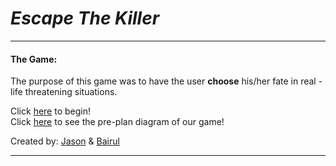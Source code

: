 # _Escape **The** Killer_  

---

#### The Game:  
The purpose of this game was to have the user **choose** his/her fate in real - life threatening situations.  

Click [here](sense-danger.md) to begin!  
Click [here](https://docs.google.com/drawings/d/1V_7OWTvGSwrs2DnaCNnAUeoA1egFBilPaOXGv72S_dU/edit?usp=sharing) to see the pre-plan diagram of our game!  

Created by: [Jason](https://github.com/jasonsimon1) & [Bairul](https://github.com/bairul6154) 

---

